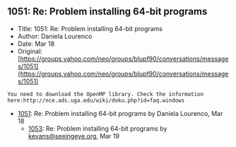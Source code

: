 ## 1051: Re: Problem installing 64-bit programs

- Title: 1051: Re: Problem installing 64-bit programs
- Author: Daniela Lourenco
- Date: Mar 18
- Original: [https://groups.yahoo.com/neo/groups/blupf90/conversations/messages/1051](https://groups.yahoo.com/neo/groups/blupf90/conversations/messages/1051)

```
You need to download the OpenMP library. Check the information here:http://nce.ads.uga.edu/wiki/doku.php?id=faq.windows
```

- [1051](1051.md): Re: Problem installing 64-bit programs by Daniela Lourenco, Mar 18
    - [1053](1053.md): Re: Problem installing 64-bit programs by kevans@seeingeye.org, Mar 19
